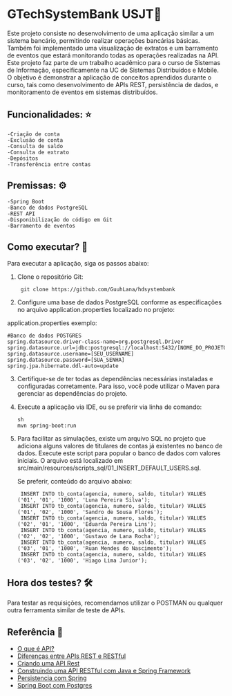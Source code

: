 # GTechSystemBank USJT🚀
Este projeto consiste no desenvolvimento de uma aplicação similar a um sistema bancário, permitindo realizar operações bancárias básicas. Também foi implementado uma visualização de extratos e um barramento de eventos que estará monitorando todas as operações realizadas na API. Este projeto faz parte de um trabalho acadêmico para o curso de Sistemas de Informação, especificamente na UC de Sistemas Distribuídos e Mobile. O objetivo é demonstrar a aplicação de conceitos aprendidos durante o curso, tais como desenvolvimento de APIs REST, persistência de dados, e monitoramento de eventos em sistemas distribuídos.

## Funcionalidades: ⭐
    -Criação de conta
    -Exclusão de conta
    -Consulta de saldo
    -Consulta de extrato
    -Depósitos
    -Transferência entre contas

## Premissas: ⚙️
    -Spring Boot
    -Banco de dados PostgreSQL
    -REST API
    -Disponibilização do código em Git
    -Barramento de eventos

## Como executar? 🔨

Para executar a aplicação, siga os passos abaixo:

1. Clone o repositório Git:

        git clone https://github.com/GuuhLana/hdsystembank

2. Configure uma base de dados PostgreSQL conforme as especificações no arquivo application.properties localizado no projeto:

application.properties exemplo:

    #Banco de dados POSTGRES
    spring.datasource.driver-class-name=org.postgresql.Driver
    spring.datasource.url=jdbc:postgresql://localhost:5432/[NOME_DO_PROJETO]
    spring.datasource.username=[SEU_USERNAME]
    spring.datasource.password=[SUA_SENHA]
    spring.jpa.hibernate.ddl-auto=update

3. Certifique-se de ter todas as dependências necessárias instaladas e configuradas corretamente. Para isso, você pode utilizar o Maven para gerenciar as dependências do projeto.

4. Execute a aplicação via IDE, ou se preferir via linha de comando:

       sh
       mvn spring-boot:run

5. Para facilitar as simulações, existe um arquivo SQL no projeto que adiciona alguns valores de titulares de contas já existentes no banco de dados. Execute este script para popular o banco de dados com valores iniciais. O arquivo está localizado em src/main/resources/scripts_sql/01_INSERT_DEFAULT_USERS.sql.

    Se preferir, conteúdo do arquivo abaixo:
    
        INSERT INTO tb_conta(agencia, numero, saldo, titular) VALUES ('01', '01', '1000', 'Luna Pereira Silva');
        INSERT INTO tb_conta(agencia, numero, saldo, titular) VALUES ('01', '02', '1000', 'Sandro de Sousa Flores');
        INSERT INTO tb_conta(agencia, numero, saldo, titular) VALUES ('02', '01', '1000', 'Eduarda Pereira Lins');
        INSERT INTO tb_conta(agencia, numero, saldo, titular) VALUES ('02', '02', '1000', 'Gustavo de Lana Rocha');
        INSERT INTO tb_conta(agencia, numero, saldo, titular) VALUES ('03', '01', '1000', 'Ruan Mendes do Nascimento');
        INSERT INTO tb_conta(agencia, numero, saldo, titular) VALUES ('03', '02', '1000', 'Hiago Lima Junior');

## Hora dos testes? 🛠️
Para testar as requisições, recomendamos utilizar o POSTMAN ou qualquer outra ferramenta similar de teste de APIs.

## Referência 📖
- [O que é API?](https://www.redhat.com/pt-br/topics/api/what-are-application-programming-interfaces)
- [Diferenças entre APIs REST e RESTful](https://www.dio.me/articles/entendendo-as-diferencas-entre-apis-rest-e-restful)
- [Criando uma API Rest](https://www.treinaweb.com.br/blog/criando-uma-api-rest-com-o-spring-boot/)
- [Construindo uma API RESTful com Java e Spring Framework](https://mari-azevedo.medium.com/construindo-uma-api-restful-com-java-e-spring-framework-46b74371d107)
- [Persistencia com Spring](https://www.baeldung.com/persistence-with-spring-series)
- [Spring Boot com Postgres](https://hackernoon.com/using-postgres-effectively-in-spring-boot-applications)
